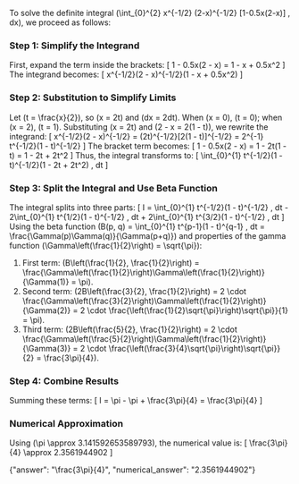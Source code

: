 

To solve the definite integral \(\int_{0}^{2} x^{-1/2} (2-x)^{-1/2} [1-0.5x(2-x)] \, dx\), we proceed as follows:

### Step 1: Simplify the Integrand
First, expand the term inside the brackets:
\[
1 - 0.5x(2 - x) = 1 - x + 0.5x^2
\]
The integrand becomes:
\[
x^{-1/2}(2 - x)^{-1/2}(1 - x + 0.5x^2)
\]

### Step 2: Substitution to Simplify Limits
Let \(t = \frac{x}{2}\), so \(x = 2t\) and \(dx = 2dt\). When \(x = 0\), \(t = 0\); when \(x = 2\), \(t = 1\). Substituting \(x = 2t\) and \(2 - x = 2(1 - t)\), we rewrite the integrand:
\[
x^{-1/2}(2 - x)^{-1/2} = (2t)^{-1/2}[2(1 - t)]^{-1/2} = 2^{-1} t^{-1/2}(1 - t)^{-1/2}
\]
The bracket term becomes:
\[
1 - 0.5x(2 - x) = 1 - 2t(1 - t) = 1 - 2t + 2t^2
\]
Thus, the integral transforms to:
\[
\int_{0}^{1} t^{-1/2}(1 - t)^{-1/2}(1 - 2t + 2t^2) \, dt
\]

### Step 3: Split the Integral and Use Beta Function
The integral splits into three parts:
\[
I = \int_{0}^{1} t^{-1/2}(1 - t)^{-1/2} \, dt - 2\int_{0}^{1} t^{1/2}(1 - t)^{-1/2} \, dt + 2\int_{0}^{1} t^{3/2}(1 - t)^{-1/2} \, dt
\]
Using the beta function \(B(p, q) = \int_{0}^{1} t^{p-1}(1 - t)^{q-1} \, dt = \frac{\Gamma(p)\Gamma(q)}{\Gamma(p+q)}\) and properties of the gamma function \(\Gamma\left(\frac{1}{2}\right) = \sqrt{\pi}\):

1. First term: \(B\left(\frac{1}{2}, \frac{1}{2}\right) = \frac{\Gamma\left(\frac{1}{2}\right)\Gamma\left(\frac{1}{2}\right)}{\Gamma(1)} = \pi\).
2. Second term: \(2B\left(\frac{3}{2}, \frac{1}{2}\right) = 2 \cdot \frac{\Gamma\left(\frac{3}{2}\right)\Gamma\left(\frac{1}{2}\right)}{\Gamma(2)} = 2 \cdot \frac{\left(\frac{1}{2}\sqrt{\pi}\right)\sqrt{\pi}}{1} = \pi\).
3. Third term: \(2B\left(\frac{5}{2}, \frac{1}{2}\right) = 2 \cdot \frac{\Gamma\left(\frac{5}{2}\right)\Gamma\left(\frac{1}{2}\right)}{\Gamma(3)} = 2 \cdot \frac{\left(\frac{3}{4}\sqrt{\pi}\right)\sqrt{\pi}}{2} = \frac{3\pi}{4}\).

### Step 4: Combine Results
Summing these terms:
\[
I = \pi - \pi + \frac{3\pi}{4} = \frac{3\pi}{4}
\]

### Numerical Approximation
Using \(\pi \approx 3.141592653589793\), the numerical value is:
\[
\frac{3\pi}{4} \approx 2.3561944902
\]

{"answer": "\\frac{3\pi}{4}", "numerical_answer": "2.3561944902"}